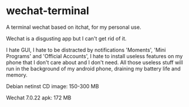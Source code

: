 # wechat-terminal
A terminal wechat based on itchat, for my personal use.

Wechat is a disgusting app but I can't get rid of it.

I hate GUI, I hate to be distracted by notifications 'Moments', 'Mini Programs' and 'Official Accounts', I hate to install useless features on my phone that I don't care about and I don't need. All those useless stuff will run in the background of my android phone, draining my battery life and memory.

Debian netinst CD image: 150-300 MB

Wechat 7.0.22 apk: 172 MB
